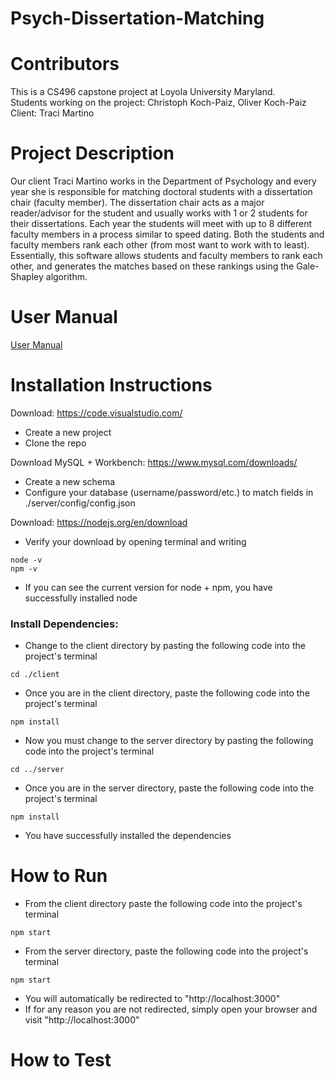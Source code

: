 # Psych-Dissertation-Matching

# Contributors

This is a CS496 capstone project at Loyola University Maryland.<br />
Students working on the project: Christoph Koch-Paiz, Oliver Koch-Paiz<br />
Client: Traci Martino<br />

# Project Description

Our client Traci Martino works in the Department of Psychology and every year she is responsible for matching doctoral students with a dissertation chair (faculty member). The dissertation chair acts as a major reader/advisor for the student and usually works with 1 or 2 students for their dissertations. Each year the students will meet with up to 8 different faculty members in a process similar to speed dating. Both the students and faculty members rank each other (from most want to work with to least). Essentially, this software allows students and faculty members to rank each other, and generates the matches based on these rankings using the Gale-Shapley algorithm.

# User Manual
[User Manual](UserManual.md)

# Installation Instructions

Download: https://code.visualstudio.com/

- Create a new project
- Clone the repo

Download MySQL + Workbench: https://www.mysql.com/downloads/

- Create a new schema
- Configure your database (username/password/etc.) to match fields in ./server/config/config.json

Download: https://nodejs.org/en/download

- Verify your download by opening terminal and writing

```
node -v
npm -v
```
- If you can see the current version for node + npm, you have successfully installed node

<h3>Install Dependencies:</h3>

- Change to the client directory by pasting the following code into the project's terminal

```cd ./client```
- Once you are in the client directory, paste the following code into the project's terminal

```npm install```
- Now you must change to the server directory by pasting the following code into the project's terminal

```cd ../server``` 
- Once you are in the server directory, paste the following code into the project's terminal

```npm install```
- You have successfully installed the dependencies

# How to Run
- From the client directory paste the following code into the project's terminal

```npm start```
- From the server directory, paste the following code into the project's terminal

```npm start```
- You will automatically be redirected to "http://localhost:3000"
- If for any reason you are not redirected, simply open your browser and visit "http://localhost:3000"


# How to Test
